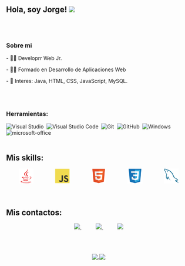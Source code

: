 
## Hola, soy Jorge! <img src="https://raw.githubusercontent.com/iampavangandhi/iampavangandhi/master/gifs/Hi.gif" width="30px"></h2>
<br>
<br>

### Sobre mi
<div style="display: inline_block"  >
<p> - 👨‍💻 Developrr Web Jr. </p>
<p> - 👨‍🎓 Formado en Desarrollo de Aplicaciones Web</p>
<p> - 🎯 Interes: Java, HTML, CSS, JavaScript, MySQL. </p>  
</div>
<br>
<br>

### Herramientas:
![Visual Studio](https://img.shields.io/badge/-Visual%20Studio-0D1117?style=for-the-badge&logo=visual-studio&logoColor=C8A2C8&labelColor=0D1117)&nbsp;
![Visual Studio Code](https://img.shields.io/badge/-Visual%20Studio%20Code-0D1117?style=for-the-badge&logo=visual-studio-code&logoColor=0D1117&labelColor=0D1117)&nbsp;
![Git](https://img.shields.io/badge/-Git-0D1117?style=for-the-badge&logo=git&labelColor=0D1117)&nbsp;
![GitHub](https://img.shields.io/badge/-GitHub-0D1117?style=for-the-badge&logo=github&labelColor=0D1117)&nbsp;
![Windows](https://img.shields.io/badge/-Windows-0D1117?style=for-the-badge&logo=windows&labelColor=0D1117)&nbsp;
![microsoft-office](https://img.shields.io/badge/-microsoft_office-0D1117?style=for-the-badge&logo=microsoft-office&labelColor=0D1117)&nbsp;
<br>
<br>

## Mis skills:
<div align="center">
    <img height="40" src="https://raw.githubusercontent.com/devicons/devicon/master/icons/java/java-plain.svg">
    &nbsp;&nbsp;&nbsp;&nbsp;&nbsp;&nbsp;&nbsp;&nbsp;&nbsp;&nbsp;&nbsp;&nbsp;&nbsp;
    <img height="40" src="https://raw.githubusercontent.com/devicons/devicon/master/icons/javascript/javascript-original.svg">
    &nbsp;&nbsp;&nbsp;&nbsp;&nbsp;&nbsp;&nbsp;&nbsp;&nbsp;&nbsp;&nbsp;&nbsp;&nbsp;
    <img height="40" src="https://raw.githubusercontent.com/devicons/devicon/master/icons/html5/html5-original.svg">
    &nbsp;&nbsp;&nbsp;&nbsp;&nbsp;&nbsp;&nbsp;&nbsp;&nbsp;&nbsp;&nbsp;&nbsp;&nbsp;
    <img height="40" src="https://raw.githubusercontent.com/devicons/devicon/master/icons/css3/css3-original.svg">
    &nbsp;&nbsp;&nbsp;&nbsp;&nbsp;&nbsp;&nbsp;&nbsp;&nbsp;&nbsp;&nbsp;&nbsp;&nbsp;
    <img height="40" src="https://raw.githubusercontent.com/devicons/devicon/master/icons/mysql/mysql-original.svg">   
</div>
<br>
<br>

## Mis contactos:
<p align="center">
    <a href="https://github.com/JorgeR-G">
        <img  src="https://img.shields.io/badge/github-%23100000.svg?&style=for-the-badge&logo=github&logoColor=white&link=mailto:https://github.com/JorgeR-G">
    </a>
    &nbsp;&nbsp;&nbsp;&nbsp;&nbsp;&nbsp;&nbsp;&nbsp;&nbsp;
    <a href="mailto:contactasJorGii@gmail.com">
        <img src="https://img.shields.io/badge/gmail-D14836?&style=for-the-badge&logo=gmail&logoColor=white&link=mailto:contactasJorGii@gmail.com">
    </a>
    &nbsp;&nbsp;&nbsp;&nbsp;&nbsp;&nbsp;&nbsp;&nbsp;&nbsp;
    <a href="https://www.linkedin.com/in/jorge-rodríguez-a11265280">
        <img src="https://img.shields.io/badge/linkedin-%230077B5.svg?&style=for-the-badge&logo=linkedin&logoColor=white&link=mailto:https://www.linkedin.com/in/jorge-rodríguez-a11265280/">
    </a>
</p>

<p align="center"> 
<br>
<br>
<p align="center">
  <a href="https://github.com/JorgeR-G/github-readme-stats">
    <img
      align="center"
      src="https://github-readme-stats.vercel.app/api/top-langs/?username=JorgeR-G&layout=compact&langs_count=7&theme=dracula"
    />
  </a>
  <a href="https://github.com/JorgeR-G/github-readme-stats">
    <img
      align="center"
      height="165"
      src="https://github-readme-stats.vercel.app/api?username=JorgeR-G&show_icons=true&theme=dracula&include_all_commits=true&count_private=true"
    />
  </a>
</p>
